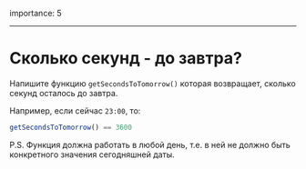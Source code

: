 importance: 5

---

# Сколько секунд - до завтра?

Напишите функцию `getSecondsToTomorrow()` которая возвращает, сколько секунд осталось до завтра.

Например, если сейчас `23:00`, то:

```js
getSecondsToTomorrow() == 3600
```

P.S. Функция должна работать в любой день, т.е. в ней не должно быть конкретного значения сегодняшней даты.
